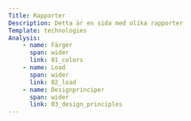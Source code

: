 ```yaml
---
Title: Rapporter
Description: Detta är en sida med olika rapporter
Template: technologies
Analysis: 
    - name: Färger
      span: wider
      link: 01_colors
    - name: Load
      span: wider
      link: 02_load
    - name: Designprinciper
      span: wider
      link: 03_design_principles
---
```

